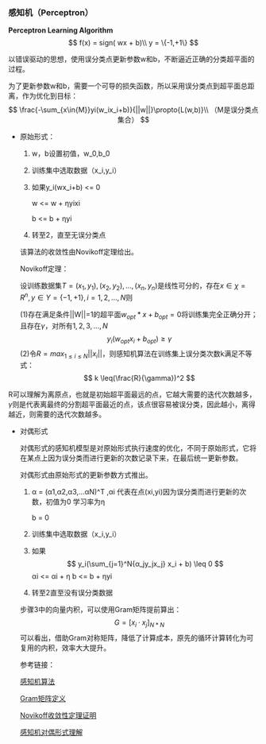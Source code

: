 ### 感知机（Perceptron）
**Perceptron Learning Algorithm**   
$$
f(x) = sign( wx + b)\\
y = \{-1,+1\}
$$

以错误驱动的思想，使用误分类点更新参数w和b，不断逼近正确的分类超平面的过程。

为了更新参数w和b，需要一个可导的损失函数，所以采用误分类点到超平面总距离，作为优化到目标：   
$$
\frac{-\sum_{x\in{M}}yi(w_ix_i+b)}{||w||}\propto{L(w,b)}\\
（M是误分类点集合）
$$

- 原始形式：

  1. w，b设置初值，w_0,b_0

  2. 训练集中选取数据（x_i,y_i）

  3. 如果y_i(wx_i+b) <= 0

     w <= w + ηyixi

     b <= b + ηyi

  4. 转至2，直至无误分类点

  该算法的收敛性由Novikoff定理给出。

  Novikoff定理：

  设训练数据集$T={(x_1,y_1),(x_2,y_2),...,(x_n,y_n)}$是线性可分的，存在$x\in \chi=R^n,y\in Y=\{-1,+1\},i=1,2,...,N$则

  (1)存在满足条件||W||=1的超平面$w_{opt}*x+b_{opt} = 0$将训练集完全正确分开；且存在$\gamma$，对所有$1,2,3,...,N$
  $$
  y_i(w_{opt}x_i + b_{opt}) \geq \gamma 
  $$
  (2)令$R = max_{1\leq i \leq N}||x_i||$，则感知机算法在训练集上误分类次数k满足不等式：
  $$
  k \leq(\frac{R}{\gamma})^2
  $$

R可以理解为离原点，也就是初始超平面最远的点，它越大需要的迭代次数越多，$\gamma$则是代表离最终的分割超平面最近的点，该点很容易被误分类，因此越小，离得越近，则需要的迭代次数越多。

- 对偶形式

  对偶形式的感知机模型是对原始形式执行速度的优化，不同于原始形式，它将在某点上因为误分类而进行更新的次数记录下来，在最后统一更新参数。

  对偶形式由原始形式的更新参数方式推出。

  1. α = (α1,α2,α3,...αΝ)^Τ ,αi 代表在点(xi,yi)因为误分类而进行更新的次数，初值为0 学习率为η

     b = 0

  2. 训练集中选取数据（x_i,y_i）

  3. 如果 
     $$
     y_i(\sum_{j=1}^N{α_jy_jx_j} x_i + b) \leq 0
     $$
     αi <= αi + η  	b <= b + ηyi

  4. 转至2直至没有误分类数据

  步骤3中的向量内积，可以使用Gram矩阵提前算出：
  $$
  G = [x_i·x_j]_{N*N}
  $$
  可以看出，借助Gram对称矩阵，降低了计算成本，原先的循环计算转化为可复用的内积，效率大大提升。

  参考链接：

  [感知机算法](https://www.cnblogs.com/yifanrensheng/p/12354924.html)

  [Gram矩阵定义](https://blog.csdn.net/wangyang20170901/article/details/79037867/)

  [Novikoff收敛性定理证明](https://blog.csdn.net/iwangzhengchao/article/details/54486473?depth_1-utm_source=distribute.pc_relevant.none-task&utm_source=distribute.pc_relevant.none-task)

  [感知机对偶形式理解](https://www.zhihu.com/question/26526858)